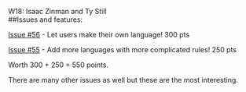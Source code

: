 W18: Isaac Zinman and Ty Still  
##Issues and features:


[Issue #56](https://github.com/ucsb-cs56-projects/cs56-misc-translate-to-secret-languages/issues/56) - Let users make their own language! 300 pts

[Issue #55](https://github.com/ucsb-cs56-projects/cs56-misc-translate-to-secret-languages/issues/55) - Add more languages with more complicated rules! 250 pts

Worth 300 + 250 = 550 points.

There are many other issues as well but these are the most interesting.
